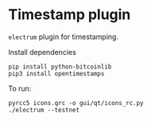 # Timestamp plugin

`electrum` plugin for timestamping.

Install dependencies
```
pip install python-bitcoinlib
pip3 install opentimestamps
```

To run:
```
pyrcc5 icons.qrc -o gui/qt/icons_rc.py
./electrum --testnet
```